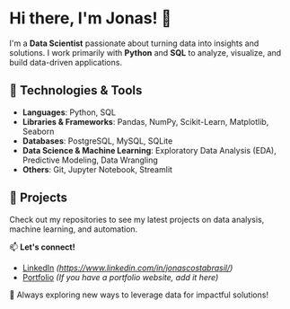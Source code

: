 # Hi there, I'm Jonas! 👋

I'm a **Data Scientist** passionate about turning data into insights and solutions. I work primarily with **Python** and **SQL** to analyze, visualize, and build data-driven applications.

## 🔧 Technologies & Tools
- **Languages**: Python, SQL
- **Libraries & Frameworks**: Pandas, NumPy, Scikit-Learn, Matplotlib, Seaborn
- **Databases**: PostgreSQL, MySQL, SQLite
- **Data Science & Machine Learning**: Exploratory Data Analysis (EDA), Predictive Modeling, Data Wrangling
- **Others**: Git, Jupyter Notebook, Streamlit

## 📌 Projects
Check out my repositories to see my latest projects on data analysis, machine learning, and automation.

📫 **Let's connect!**
- [LinkedIn](#) _(https://www.linkedin.com/in/jonascostabrasil/)_
- [Portfolio](#) _(If you have a portfolio website, add it here)_

🚀 Always exploring new ways to leverage data for impactful solutions!

